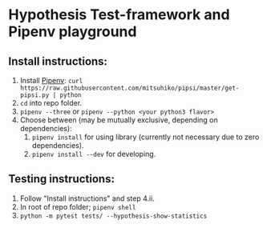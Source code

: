 # Hypothesis Test-framework and Pipenv playground

## Install instructions:
1. Install [Pipenv](http://docs.pipenv.org/en/latest/advanced.html#fancy-installation-of-pipenv): `curl https://raw.githubusercontent.com/mitsuhiko/pipsi/master/get-pipsi.py | python`
2. `cd` into repo folder.
3. `pipenv --three` or `pipenv --python <your python3 flavor>`
4. Choose between (may be mutually exclusive, depending on dependencies):
    1. `pipenv install` for using library (currently not necessary due to zero dependencies).
    2. `pipenv install --dev` for developing.

## Testing instructions:
1. Follow "Install instructions" and step 4.ii.
2. In root of repo folder; `pipenv shell`
3. `python -m pytest tests/ --hypothesis-show-statistics`
